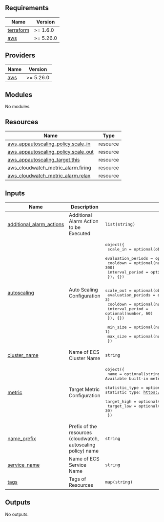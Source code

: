 <!-- BEGIN_TF_DOCS -->
## Requirements

| Name | Version |
|------|---------|
| <a name="requirement_terraform"></a> [terraform](#requirement\_terraform) | >= 1.6.0 |
| <a name="requirement_aws"></a> [aws](#requirement\_aws) | >= 5.26.0 |

## Providers

| Name | Version |
|------|---------|
| <a name="provider_aws"></a> [aws](#provider\_aws) | >= 5.26.0 |

## Modules

No modules.

## Resources

| Name | Type |
|------|------|
| [aws_appautoscaling_policy.scale_in](https://registry.terraform.io/providers/hashicorp/aws/latest/docs/resources/appautoscaling_policy) | resource |
| [aws_appautoscaling_policy.scale_out](https://registry.terraform.io/providers/hashicorp/aws/latest/docs/resources/appautoscaling_policy) | resource |
| [aws_appautoscaling_target.this](https://registry.terraform.io/providers/hashicorp/aws/latest/docs/resources/appautoscaling_target) | resource |
| [aws_cloudwatch_metric_alarm.firing](https://registry.terraform.io/providers/hashicorp/aws/latest/docs/resources/cloudwatch_metric_alarm) | resource |
| [aws_cloudwatch_metric_alarm.relax](https://registry.terraform.io/providers/hashicorp/aws/latest/docs/resources/cloudwatch_metric_alarm) | resource |

## Inputs

| Name | Description | Type | Default | Required |
|------|-------------|------|---------|:--------:|
| <a name="input_additional_alarm_actions"></a> [additional\_alarm\_actions](#input\_additional\_alarm\_actions) | Additional Alarm Action to be Executed | `list(string)` | `[]` | no |
| <a name="input_autoscaling"></a> [autoscaling](#input\_autoscaling) | Auto Scaling Configuration | <pre>object({<br>    scale_in = optional(object({<br>      evaluation_periods = optional(number, 5)<br>      cooldown           = optional(number, 300)<br>      interval_period    = optional(number, 60)<br>    }), {})<br><br>    scale_out = optional(object({<br>      evaluation_periods = optional(number, 3)<br>      cooldown           = optional(number, 60)<br>      interval_period    = optional(number, 60)<br>    }), {})<br><br>    min_size          = optional(number, 1)<br>    max_size          = optional(number, 3)<br>  })</pre> | <pre>{<br>  "max_size": 3,<br>  "min_size": 1,<br>  "scale_in": {<br>    "cooldown": 300,<br>    "evaluation_period": 5,<br>    "interval_period": 60<br>  },<br>  "scale_out": {<br>    "cooldown": 60,<br>    "evaluation_period": 3,<br>    "interval_period": 60<br>  }<br>}</pre> | no |
| <a name="input_cluster_name"></a> [cluster\_name](#input\_cluster\_name) | Name of ECS Cluster Name | `string` | n/a | yes |
| <a name="input_metric"></a> [metric](#input\_metric) | Target Metric Configuration | <pre>object({<br>    name           = optional(string, "MemoryUtilization") # Available built-in metrics: https://docs.aws.amazon.com/AmazonECS/latest/developerguide/cloudwatch-metrics.html#ecs-metrics<br>    statistic_type = optional(string, "Average") # Available built-in statistic type: https://docs.aws.amazon.com/AmazonCloudWatch/latest/monitoring/Statistics-definitions.html<br>    target_high    = optional(number, 85)<br>    target_low     = optional(number, 30)<br>  })</pre> | <pre>{<br>  "name": "MemoryUtilization",<br>  "statistic_type": "Average",<br>  "target_high": 85,<br>  "target_low": 30<br>}</pre> | no |
| <a name="input_name_prefix"></a> [name\_prefix](#input\_name\_prefix) | Prefix of the resources (cloudwatch, autoscaling policy) name | `string` | `"ecs-service"` | no |
| <a name="input_service_name"></a> [service\_name](#input\_service\_name) | Name of ECS Service Name | `string` | n/a | yes |
| <a name="input_tags"></a> [tags](#input\_tags) | Tags of Resources | `map(string)` | `{}` | no |

## Outputs

No outputs.
<!-- END_TF_DOCS -->